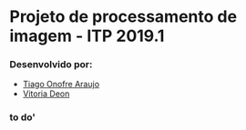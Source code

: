 # Projeto de processamento de imagem - ITP 2019.1

### Desenvolvido por:
* [Tiago Onofre Araujo](https://github.com/OnofreTZK)
* [Vitoria Deon](https://github.com/vickydeon)

### to do'
